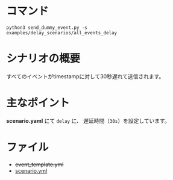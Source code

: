 # コマンド
```
python3 send_dummy_event.py -s examples/delay_scenarios/all_events_delay
```

# シナリオの概要
すべてのイベントがtimestampに対して30秒遅れて送信されます。

# 主なポイント
**scenario.yaml** にて `delay` に、 遅延時間（`30s`）を設定しています。

# ファイル
- ~~event_template.yml~~
- [scenario.yml](./scenario.yml)